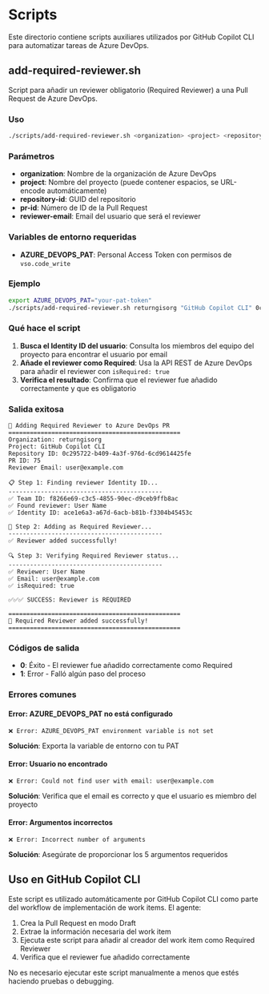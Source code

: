 # Scripts

Este directorio contiene scripts auxiliares utilizados por GitHub Copilot CLI para automatizar tareas de Azure DevOps.

## add-required-reviewer.sh

Script para añadir un reviewer obligatorio (Required Reviewer) a una Pull Request de Azure DevOps.

### Uso

```bash
./scripts/add-required-reviewer.sh <organization> <project> <repository-id> <pr-id> <reviewer-email>
```

### Parámetros

- **organization**: Nombre de la organización de Azure DevOps
- **project**: Nombre del proyecto (puede contener espacios, se URL-encode automáticamente)
- **repository-id**: GUID del repositorio
- **pr-id**: Número de ID de la Pull Request
- **reviewer-email**: Email del usuario que será el reviewer

### Variables de entorno requeridas

- **AZURE_DEVOPS_PAT**: Personal Access Token con permisos de `vso.code_write`

### Ejemplo

```bash
export AZURE_DEVOPS_PAT="your-pat-token"
./scripts/add-required-reviewer.sh returngisorg "GitHub Copilot CLI" 0c295722-b409-4a3f-976d-6cd9614425fe 75 user@example.com
```

### Qué hace el script

1. **Busca el Identity ID del usuario**: Consulta los miembros del equipo del proyecto para encontrar el usuario por email
2. **Añade el reviewer como Required**: Usa la API REST de Azure DevOps para añadir el reviewer con `isRequired: true`
3. **Verifica el resultado**: Confirma que el reviewer fue añadido correctamente y que es obligatorio

### Salida exitosa

```
🔧 Adding Required Reviewer to Azure DevOps PR
================================================
Organization: returngisorg
Project: GitHub Copilot CLI
Repository ID: 0c295722-b409-4a3f-976d-6cd9614425fe
PR ID: 75
Reviewer Email: user@example.com

📋 Step 1: Finding reviewer Identity ID...
-------------------------------------------
✅ Team ID: f8266e69-c3c5-4855-90ec-d9ceb9ffb8ac
✅ Found reviewer: User Name
✅ Identity ID: ace1e6a3-a67d-6acb-b81b-f3304b45453c

📝 Step 2: Adding as Required Reviewer...
-------------------------------------------
✅ Reviewer added successfully!

🔍 Step 3: Verifying Required Reviewer status...
-------------------------------------------
✅ Reviewer: User Name
✅ Email: user@example.com
✅ isRequired: true

✅✅✅ SUCCESS: Reviewer is REQUIRED

================================================
🎉 Required Reviewer added successfully!
================================================
```

### Códigos de salida

- **0**: Éxito - El reviewer fue añadido correctamente como Required
- **1**: Error - Falló algún paso del proceso

### Errores comunes

#### Error: AZURE_DEVOPS_PAT no está configurado
```
❌ Error: AZURE_DEVOPS_PAT environment variable is not set
```
**Solución**: Exporta la variable de entorno con tu PAT

#### Error: Usuario no encontrado
```
❌ Error: Could not find user with email: user@example.com
```
**Solución**: Verifica que el email es correcto y que el usuario es miembro del proyecto

#### Error: Argumentos incorrectos
```
❌ Error: Incorrect number of arguments
```
**Solución**: Asegúrate de proporcionar los 5 argumentos requeridos

## Uso en GitHub Copilot CLI

Este script es utilizado automáticamente por GitHub Copilot CLI como parte del workflow de implementación de work items. El agente:

1. Crea la Pull Request en modo Draft
2. Extrae la información necesaria del work item
3. Ejecuta este script para añadir al creador del work item como Required Reviewer
4. Verifica que el reviewer fue añadido correctamente

No es necesario ejecutar este script manualmente a menos que estés haciendo pruebas o debugging.
